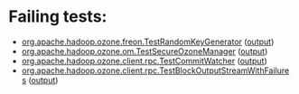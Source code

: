 # Failing tests: 

 * [org.apache.hadoop.ozone.freon.TestRandomKeyGenerator](hadoop-ozone/tools/org.apache.hadoop.ozone.freon.TestRandomKeyGenerator.txt) ([output](hadoop-ozone/tools/org.apache.hadoop.ozone.freon.TestRandomKeyGenerator-output.txt/))
 * [org.apache.hadoop.ozone.om.TestSecureOzoneManager](hadoop-ozone/integration-test/org.apache.hadoop.ozone.om.TestSecureOzoneManager.txt) ([output](hadoop-ozone/integration-test/org.apache.hadoop.ozone.om.TestSecureOzoneManager-output.txt/))
 * [org.apache.hadoop.ozone.client.rpc.TestCommitWatcher](hadoop-ozone/integration-test/org.apache.hadoop.ozone.client.rpc.TestCommitWatcher.txt) ([output](hadoop-ozone/integration-test/org.apache.hadoop.ozone.client.rpc.TestCommitWatcher-output.txt/))
 * [org.apache.hadoop.ozone.client.rpc.TestBlockOutputStreamWithFailures](hadoop-ozone/integration-test/org.apache.hadoop.ozone.client.rpc.TestBlockOutputStreamWithFailures.txt) ([output](hadoop-ozone/integration-test/org.apache.hadoop.ozone.client.rpc.TestBlockOutputStreamWithFailures-output.txt/))
